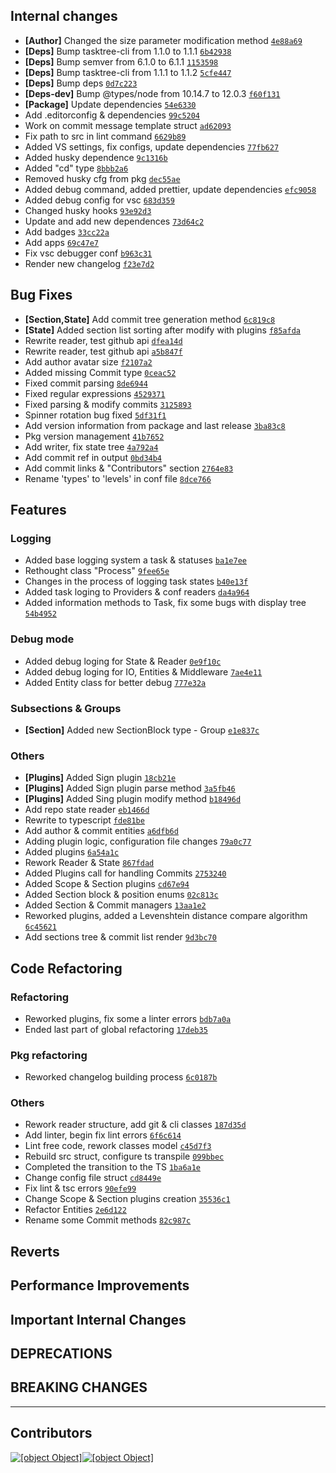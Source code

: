 ## Internal сhanges
- **[Author]** Сhanged the size parameter modification method  [``` 4e88a69 ```](https://github.com/keindev/changelog-guru/commit/4e88a6906d363e24d8a4ccec6211906bf5825658)
- **[Deps]** Bump tasktree-cli from 1.1.0 to 1.1.1  [``` 6b42938 ```](https://github.com/keindev/changelog-guru/commit/6b429381d2424c23f062aef17acab7b2dc179d90)
- **[Deps]** Bump semver from 6.1.0 to 6.1.1  [``` 1153598 ```](https://github.com/keindev/changelog-guru/commit/1153598f0ad213fe00651ed5f4313b76d8eb2eba)
- **[Deps]** Bump tasktree-cli from 1.1.1 to 1.1.2  [``` 5cfe447 ```](https://github.com/keindev/changelog-guru/commit/5cfe447b856d9355ff104d3d0cd8c33f55a3454a)
- **[Deps]** Bump deps  [``` 0d7c223 ```](https://github.com/keindev/changelog-guru/commit/0d7c223d1e3ab91c092143c93e822c7eb44c770c)
- **[Deps-dev]** Bump @types/node from 10.14.7 to 12.0.3  [``` f60f131 ```](https://github.com/keindev/changelog-guru/commit/f60f131a1327306170faf7d1fe334cd61743b113)
- **[Package]** Update dependencies  [``` 54e6330 ```](https://github.com/keindev/changelog-guru/commit/54e63302f890edb007dd3a5911d6ae08ad62134f)
- Add .editorconfig & dependencies  [``` 99c5204 ```](https://github.com/keindev/changelog-guru/commit/99c5204c7f1816a0aac980ff56aa2c0573cb437a)
- Work on commit message template struct  [``` ad62093 ```](https://github.com/keindev/changelog-guru/commit/ad62093ee283cbf772724be6779935951a57bb17)
- Fix path to src in lint command  [``` 6629b89 ```](https://github.com/keindev/changelog-guru/commit/6629b89b82ce9262929938e8548fd884c2af13d3)
- Added VS settings, fix configs, update dependencies  [``` 77fb627 ```](https://github.com/keindev/changelog-guru/commit/77fb62753b6e7f634805215b7253c39b8947fc48)
- Added husky dependence  [``` 9c1316b ```](https://github.com/keindev/changelog-guru/commit/9c1316bc9ea7f8cc0e8234ca6b2e713015b71b98)
- Added "cd" type  [``` 8bbb2a6 ```](https://github.com/keindev/changelog-guru/commit/8bbb2a612fe2a8f52beb374c16a2d8972bc77893)
- Removed husky cfg from pkg  [``` dec55ae ```](https://github.com/keindev/changelog-guru/commit/dec55ae96d4020ddae99d521bcd7f86fbfc39ad7)
- Added debug command, added prettier, update dependencies  [``` efc9058 ```](https://github.com/keindev/changelog-guru/commit/efc9058577e69eea9bc701c6b09931f8a22dd2d6)
- Added debug config for vsc  [``` 683d359 ```](https://github.com/keindev/changelog-guru/commit/683d359880688c43de98a706f272107187df3023)
- Changed husky hooks  [``` 93e92d3 ```](https://github.com/keindev/changelog-guru/commit/93e92d38234536a06423894a761e243915f05d6a)
- Update and add new dependences  [``` 73d64c2 ```](https://github.com/keindev/changelog-guru/commit/73d64c2ec7e4c07424a5d758e8e765d803290491)
- Add badges  [``` 33cc22a ```](https://github.com/keindev/changelog-guru/commit/33cc22a2dd970cabd6ca66b17d9a7ed542f16d76)
- Add apps  [``` 69c47e7 ```](https://github.com/keindev/changelog-guru/commit/69c47e747cb94aa7120ac7242f743f1d115f42a0)
- Fix vsc debugger conf  [``` b963c31 ```](https://github.com/keindev/changelog-guru/commit/b963c317dc63fad0d62b2031cd0907b063ad1ce1)
- Render new changelog  [``` f23e7d2 ```](https://github.com/keindev/changelog-guru/commit/f23e7d23865c348bfa5da26685c7e168971f6c32)
## Bug Fixes
- **[Section,State]** Add commit tree generation method  [``` 6c819c8 ```](https://github.com/keindev/changelog-guru/commit/6c819c80096fd1276185ad5d5180ada3965500e9)
- **[State]** Added section list sorting after modify with plugins  [``` f85afda ```](https://github.com/keindev/changelog-guru/commit/f85afda8443a3a593dbc3220da8a78ea007a209c)
- Rewrite reader, test github api  [``` dfea14d ```](https://github.com/keindev/changelog-guru/commit/dfea14d54f3a44d29bf943ea9a138538a5d7f2ae)
- Rewrite reader, test github api  [``` a5b847f ```](https://github.com/keindev/changelog-guru/commit/a5b847fc992182e3377a49d7777f2d22eb3f05ef)
- Add author avatar size  [``` f2107a2 ```](https://github.com/keindev/changelog-guru/commit/f2107a21143370f69a1edd965e2354d040456512)
- Added missing Commit type  [``` 0ceac52 ```](https://github.com/keindev/changelog-guru/commit/0ceac527bef36747930de4e91df52acd46017cdd)
- Fixed commit parsing  [``` 8de6944 ```](https://github.com/keindev/changelog-guru/commit/8de6944e8ac88bc96b8a3e83117ac506f36e7736)
- Fixed regular expressions  [``` 4529371 ```](https://github.com/keindev/changelog-guru/commit/452937153e7cd3582002c1538af00bfd23e37eed)
- Fixed parsing & modify commits  [``` 3125893 ```](https://github.com/keindev/changelog-guru/commit/3125893812639b832e1933bec6eb616e7de62f54)
- Spinner rotation bug fixed  [``` 5df31f1 ```](https://github.com/keindev/changelog-guru/commit/5df31f15da9d59bd71ea67d89ad7b628786589e9)
- Add version information from package and last release  [``` 3ba83c8 ```](https://github.com/keindev/changelog-guru/commit/3ba83c818ecd0566f077b969a05c3de2279803dc)
- Pkg version management  [``` 41b7652 ```](https://github.com/keindev/changelog-guru/commit/41b7652a3fcab0d0e812e91745897e82300b2495)
- Add writer, fix state tree  [``` 4a792a4 ```](https://github.com/keindev/changelog-guru/commit/4a792a4e0b487611611962cd60861b794d5e0562)
- Add commit ref in output  [``` 0bd34b4 ```](https://github.com/keindev/changelog-guru/commit/0bd34b47bfe986e95f2f04abc3702773fcf9558c)
- Add commit links & "Contributors" section  [``` 2764e83 ```](https://github.com/keindev/changelog-guru/commit/2764e83b47d9c0ed0a3ca7848476bda28e5f17c9)
- Rename 'types' to 'levels' in conf file  [``` 8dce766 ```](https://github.com/keindev/changelog-guru/commit/8dce7666f5bb5a0a9d2cb6b13721bd1bee912bdc)
## Features
### Logging
- Added base logging system a task & statuses  [``` ba1e7ee ```](https://github.com/keindev/changelog-guru/commit/ba1e7eeb4ac0c12044cbbe4ba17337add9f4bef1)
- Rethought class "Process"  [``` 9fee65e ```](https://github.com/keindev/changelog-guru/commit/9fee65edb1367e2d7a0ef914612f08bfd92b409b)
- Changes in the process of logging task states  [``` b40e13f ```](https://github.com/keindev/changelog-guru/commit/b40e13f2cde4fb283ecad8ab4e960fd0581dfca7)
- Added task loging to Providers & conf readers  [``` da4a964 ```](https://github.com/keindev/changelog-guru/commit/da4a9648e347355c44bb624dc4ffd3329309b302)
- Added information methods to Task, fix some bugs with display tree  [``` 54b4952 ```](https://github.com/keindev/changelog-guru/commit/54b49526b1ac69bbf8c3b42cad840c01f6743ea9)
### Debug mode
- Added debug loging for State & Reader  [``` 0e9f10c ```](https://github.com/keindev/changelog-guru/commit/0e9f10c025b094fc2ca84c5c4f2adda7921f511e)
- Added debug loging for IO, Entities & Middleware  [``` 7ae4e11 ```](https://github.com/keindev/changelog-guru/commit/7ae4e11d0956f95282e65c93daf829db78ed35c0)
- Added Entity class for better debug  [``` 777e32a ```](https://github.com/keindev/changelog-guru/commit/777e32a9082549e46c7bb6390af7bc2ca6949c4b)
### Subsections & Groups
- **[Section]** Added new SectionBlock type - Group  [``` e1e837c ```](https://github.com/keindev/changelog-guru/commit/e1e837ccf41fd543af77bf2595bca97adfecb0d7)
### Others
- **[Plugins]** Added Sign plugin  [``` 18cb21e ```](https://github.com/keindev/changelog-guru/commit/18cb21e45693d68e6cc499aac72882d91161fac2)
- **[Plugins]** Added Sign plugin parse method  [``` 3a5fb46 ```](https://github.com/keindev/changelog-guru/commit/3a5fb46755f9f12dd38142187f88eac7d3b81a99)
- **[Plugins]** Added Sing plugin modify method  [``` b18496d ```](https://github.com/keindev/changelog-guru/commit/b18496da836d33acb38e148032716e5abe374036)
- Add repo state reader  [``` eb1466d ```](https://github.com/keindev/changelog-guru/commit/eb1466da10729a4753fd936a9948551f76bd6e8a)
- Rewrite to typescript  [``` fde81be ```](https://github.com/keindev/changelog-guru/commit/fde81bef20850e326cdc4651015f7473a136b623)
- Add author & commit entities  [``` a6dfb6d ```](https://github.com/keindev/changelog-guru/commit/a6dfb6d6660ef32662a429fb470b34adbe1840d4)
- Adding plugin logic, configuration file changes  [``` 79a0c77 ```](https://github.com/keindev/changelog-guru/commit/79a0c77d6d8a04af0018288d68bfda06ab5da82c)
- Added plugins  [``` 6a54a1c ```](https://github.com/keindev/changelog-guru/commit/6a54a1cc5268f6ff14c6ecb2de66baa19c5d430a)
- Rework Reader & State  [``` 867fdad ```](https://github.com/keindev/changelog-guru/commit/867fdad66ab75b656a350e9a507410312a251ace)
- Added Plugins  call for handling Сommits  [``` 2753240 ```](https://github.com/keindev/changelog-guru/commit/27532404adba5d198f700e63054a1abe0b8120a9)
- Added Scope & Section plugins  [``` cd67e94 ```](https://github.com/keindev/changelog-guru/commit/cd67e94d5a6d4222631dab60540099f1497683e3)
- Added Section block & position enums  [``` 02c813c ```](https://github.com/keindev/changelog-guru/commit/02c813ce9e60859714358df21e9d1cd39ea18372)
- Added Section & Commit managers  [``` 13aa1e2 ```](https://github.com/keindev/changelog-guru/commit/13aa1e2053a0fa3de4b29c6f3a74b8557d1a98f4)
- Reworked plugins, added a Levenshtein distance compare algorithm  [``` 6c45621 ```](https://github.com/keindev/changelog-guru/commit/6c456218d0a6ccd698e56e3cb1f024e56db57844)
- Add sections tree & commit list render  [``` 9d3bc70 ```](https://github.com/keindev/changelog-guru/commit/9d3bc7004cb591eb3c5db11b5d4c3fec5540b2cb)
## Code Refactoring
### Refactoring
- Reworked plugins, fix some a linter errors  [``` bdb7a0a ```](https://github.com/keindev/changelog-guru/commit/bdb7a0a9cbc57c5aee3ad3b7785f4bb1be5e2c93)
- Ended last part of global refactoring  [``` 17deb35 ```](https://github.com/keindev/changelog-guru/commit/17deb35c2e0f7b5388e97b2fb993debeb73cf72d)
### Pkg refactoring
- Reworked changelog building process  [``` 6c0187b ```](https://github.com/keindev/changelog-guru/commit/6c0187bca88a0d0b68767c7ceb894c7b8e105c94)
### Others
- Rework reader structure, add git & cli classes  [``` 187d35d ```](https://github.com/keindev/changelog-guru/commit/187d35dc1436afaa290a4a7cda4926e6eebd0c26)
- Add linter, begin fix lint errors  [``` 6f6c614 ```](https://github.com/keindev/changelog-guru/commit/6f6c614cc5b0d700d8725a6ceeb2b4519be8b6a4)
- Lint free code, rework classes model  [``` c45d7f3 ```](https://github.com/keindev/changelog-guru/commit/c45d7f3aed91bb54886f21c57cf22296418c072d)
- Rebuild src struct, configure ts transpile  [``` 099bbec ```](https://github.com/keindev/changelog-guru/commit/099bbec3d0240870db4cfabb006a958c032e2d61)
- Completed the transition to the TS  [``` 1ba6a1e ```](https://github.com/keindev/changelog-guru/commit/1ba6a1e9ffb7ac6d4824005213b85f6f9e6bf5ab)
- Change config file struct  [``` cd8449e ```](https://github.com/keindev/changelog-guru/commit/cd8449e71e896be695c7bb8497b068d693a56db0)
- Fix lint & tsc errors  [``` 90efe99 ```](https://github.com/keindev/changelog-guru/commit/90efe997e7b8669d3e9a4e7239d3d9e7e61058b9)
- Change Scope & Section plugins creation  [``` 35536c1 ```](https://github.com/keindev/changelog-guru/commit/35536c131a08bfef67aa07244cde76183ff70240)
- Refactor Entities  [``` 2e6d122 ```](https://github.com/keindev/changelog-guru/commit/2e6d12275c2141337aab1c1af7a5b73b45b48ef0)
- Rename some Commit methods  [``` 82c987c ```](https://github.com/keindev/changelog-guru/commit/82c987c22e938c21a7e8b42b7a4c5ad40b7a5d4a)
## Reverts
## Performance Improvements
## Important Internal Changes
## DEPRECATIONS
## BREAKING CHANGES
---
## Contributors
[![[object Object]](https://avatars3.githubusercontent.com/u/4527292?v=4&size=40)](https://github.com/keindev)[![[object Object]](https://avatars3.githubusercontent.com/in/2141?v=4&size=40)](https://github.com/apps/dependabot-preview)